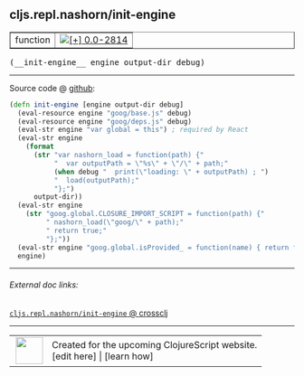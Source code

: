 ## cljs.repl.nashorn/init-engine



 <table border="1">
<tr>
<td>function</td>
<td><a href="https://github.com/cljsinfo/cljs-api-docs/tree/0.0-2814"><img valign="middle" alt="[+] 0.0-2814" title="Added in 0.0-2814" src="https://img.shields.io/badge/+-0.0--2814-lightgrey.svg"></a> </td>
</tr>
</table>


 <samp>
(__init-engine__ engine output-dir debug)<br>
</samp>

---







Source code @ [github](https://github.com/clojure/clojurescript/blob/r3117/src/clj/cljs/repl/nashorn.clj#L93-L111):

```clj
(defn init-engine [engine output-dir debug]
  (eval-resource engine "goog/base.js" debug)
  (eval-resource engine "goog/deps.js" debug)
  (eval-str engine "var global = this") ; required by React
  (eval-str engine
    (format
      (str "var nashorn_load = function(path) {"
           "  var outputPath = \"%s\" + \"/\" + path;"
           (when debug "  print(\"loading: \" + outputPath) ; ")
           "  load(outputPath);"
           "};")
      output-dir))
  (eval-str engine
    (str "goog.global.CLOSURE_IMPORT_SCRIPT = function(path) {"
         " nashorn_load(\"goog/\" + path);"
         " return true;"
         "};"))
  (eval-str engine "goog.global.isProvided_ = function(name) { return false; };")
  engine)
```

<!--
Repo - tag - source tree - lines:

 <pre>
clojurescript @ r3117
└── src
    └── clj
        └── cljs
            └── repl
                └── <ins>[nashorn.clj:93-111](https://github.com/clojure/clojurescript/blob/r3117/src/clj/cljs/repl/nashorn.clj#L93-L111)</ins>
</pre>

-->

---



###### External doc links:

[`cljs.repl.nashorn/init-engine` @ crossclj](http://crossclj.info/fun/cljs.repl.nashorn/init-engine.html)<br>

---

 <table>
<tr><td>
<img valign="middle" align="right" width="48px" src="http://i.imgur.com/Hi20huC.png">
</td><td>
Created for the upcoming ClojureScript website.<br>
[edit here] | [learn how]
</td></tr></table>

[edit here]:https://github.com/cljsinfo/cljs-api-docs/blob/master/cljsdoc/cljs.repl.nashorn/init-engine.cljsdoc
[learn how]:https://github.com/cljsinfo/cljs-api-docs/wiki/cljsdoc-files

<!--

This information was too distracting to show to readers, but I'll leave it
commented here since it is helpful to:

- pretty-print the data used to generate this document
- and show how to retrieve that data



The API data for this symbol:

```clj
{:ns "cljs.repl.nashorn",
 :name "init-engine",
 :type "function",
 :signature ["[engine output-dir debug]"],
 :source {:code "(defn init-engine [engine output-dir debug]\n  (eval-resource engine \"goog/base.js\" debug)\n  (eval-resource engine \"goog/deps.js\" debug)\n  (eval-str engine \"var global = this\") ; required by React\n  (eval-str engine\n    (format\n      (str \"var nashorn_load = function(path) {\"\n           \"  var outputPath = \\\"%s\\\" + \\\"/\\\" + path;\"\n           (when debug \"  print(\\\"loading: \\\" + outputPath) ; \")\n           \"  load(outputPath);\"\n           \"};\")\n      output-dir))\n  (eval-str engine\n    (str \"goog.global.CLOSURE_IMPORT_SCRIPT = function(path) {\"\n         \" nashorn_load(\\\"goog/\\\" + path);\"\n         \" return true;\"\n         \"};\"))\n  (eval-str engine \"goog.global.isProvided_ = function(name) { return false; };\")\n  engine)",
          :title "Source code",
          :repo "clojurescript",
          :tag "r3117",
          :filename "src/clj/cljs/repl/nashorn.clj",
          :lines [93 111]},
 :full-name "cljs.repl.nashorn/init-engine",
 :full-name-encode "cljs.repl.nashorn/init-engine",
 :history [["+" "0.0-2814"]]}

```

Retrieve the API data for this symbol:

```clj
;; from Clojure REPL
(require '[clojure.edn :as edn])
(-> (slurp "https://raw.githubusercontent.com/cljsinfo/cljs-api-docs/catalog/cljs-api.edn")
    (edn/read-string)
    (get-in [:symbols "cljs.repl.nashorn/init-engine"]))
```

-->
